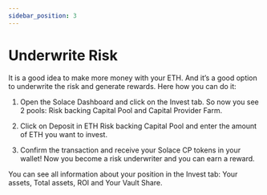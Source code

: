 ```yaml
---
sidebar_position: 3
---
```


# Underwrite Risk

It is a good idea to make more money with your ETH. And it’s a good option to underwrite the risk and generate rewards. Here how you can do it:

1. Open the Solace Dashboard and click on the Invest tab. So now you see 2 pools: Risk backing Capital Pool and Capital Provider Farm.

2. Click on Deposit in ETH Risk backing Capital Pool and enter the amount of ETH you want to invest. 

3. Confirm the transaction and receive your Solace CP tokens in your wallet! Now you become a risk underwriter and  you can earn a reward.

You can see all information about your position in the Invest tab: Your assets, Total assets, ROI and Your Vault Share.
